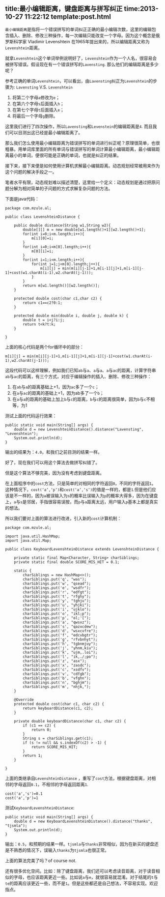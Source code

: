 title:最小编辑距离，键盘距离与拼写纠正
time:2013-10-27 11:22:12
template:post.html
---
`最小编辑距离`是指将一个错误拼写的单词纠正正确的最小编辑次数，这里的编辑包含插入、删除、修改三种操作，每一次编辑只能改变一个字母。因为这个概念是俄罗斯科学家 Vladimir Levenshtein 在1965年提出来的，所以编辑距离又称为`Levenshtein`距离。

就拿`Levenshtein`这个单词举例说明好了，`Levenshtein`作为一个人名，很容易会被拼写错误。假设现在有一个错误拼写的`Lavensting`. 那么他们的编辑距离是多少呢？

参考正确的单词`Levenshtein`，可以看出，由`Lavensting`纠正为`Levenshtein`的步骤为:
`Lavensting` V.S. `Levenshtein`

1. 将第二个字母`a`修改为`e`；
2. 在第六个字母`s`后面插入`h`；
3. 在第七个字母`t`后面插入`e`；
4. 将最后一个字母`g`删除。

这里我们进行了四次操作，所以`Lavensting`和`Levenstein`的编辑距离是`4`. 而且我们可以目测出这已经是最小编辑距离了。

那么我们怎么使用最小编辑距离为错误拼写的单词进行纠正呢？原理很简单，也很粗暴。用单词库里面的所有单词与错误拼写的单词计算最小编辑距离，最小编辑距离最小的单词，便很可能是正确的单词，也就是纠正的结果。

接下来，接下来便是如何使用计算机求解最小编辑距离。动态规划经常被用来作为这个问题的解决手段之一。

笔者水平有限，动态规划难以描述清楚，这里给一个定义：动态规划是通过把原问题分解为相对简单的子问题的方式求解复杂问题的方法。

下面是java代码：
```
package com.mzule.al;

public class LevenshteinDistance {

    public double distance(String w1,String w2){
        double[][] m = new double[w1.length()+1][w2.length()+1];
        for(int i=0;i<m.length;i++){
            m[i][0]=i;
        }
        for(int i=0;i<m[0].length;i++){
            m[0][i]=i;
        }
        for(int i=1;i<m.length;i++){
            for(int j=1;j<m[0].length;j++){
                m[i][j] = min(m[i][j-1]+1,m[i-1][j]+1,m[i-1][j-1]+cost(w1.charAt(i-1),w2.charAt(j-1)));
            }
        }
        return m[w1.length()][w2.length()];
    }

    protected double cost(char c1,char c2) {
        return c1==c2?0:1;
    }

    protected double min(double i, double j, double k) {
        double t = i<j?i:j;
        return t<k?t:k;
    }
    
}
```
上面的核心代码是两个for循环中的部分：

```
m[i][j] = min(m[i][j-1]+1,m[i-1][j]+1,m[i-1][j-1]+cost(w1.charAt(i-1),w2.charAt(j-1)));
```

这段代码可以这样理解，例如我们已知`ab`与`a`、`a`与`a`、`a`与`ac`的距离，计算字符串 `ab`与`ac`的距离，有三个方式，对应于编辑操作的插入、删除、修改三种操作：

1. 在`ab`与`a`的距离基础上+1，因为`ac`多了一个`c`；
2. 在`a`与`ac`的距离的基础上+1，因为ab多了一个`b`；
3. 在`a`与`a`的距离的基础上加上`b`与`c`的距离，`b`与`c`的距离很简单，因为`b`与`c`不相等，为1

测试上面的代码运行效果：

```
public static void main(String[] args) {
    double d = new LevenshteinDistance().distance("Lavensting", "Levenshtein");
    System.out.println(d);
}
```

输出的结果为：`4.0`，和我们之前目测的结果一样。

好了，现在我们可以用这个算法去做拼写纠错了。

但是这个算法不够完美，因为没有考虑到键盘距离。

在上面程序中的`cost`方法，只是简单的对相同的字符返回`0`，不同的字符返回`1`。这种情况下，`cost(‘a’,‘p’)`和`cost(‘a’,‘s’)`的值是一样的，都是`1`.但是他们应该是不一样的，因为`a`被误输入为`s`的概率比误输入为`p`的概率大得多，因为在键盘上，`a`与`s`是邻居，手指很容易误按，而`p`与`a`距离太远，用户输入`p`基本上都是真实的想法。

所以我们要对上面的算法进行改进，引入新的`cost`计算机制：

```
package com.mzule.al;

import java.util.HashMap;
import java.util.Map;

public class KeyboardLevenshteinDistance extends LevenshteinDistance {

    private static final Map<Character, String> charSiblings;
    private static final double SCORE_MIS_HIT = 0.1;

    static {
        charSiblings = new HashMap<>();
        charSiblings.put('q', "was");
        charSiblings.put('w', "qsead");
        charSiblings.put('e', "wsdfr");
        charSiblings.put('r', "edfgt");
        charSiblings.put('t', "rfghy");
        charSiblings.put('y', "tghju");
        charSiblings.put('u', "yhjki");
        charSiblings.put('i', "ujklo");
        charSiblings.put('o', "ikl;p");
        charSiblings.put('p', "ol;'[");
        charSiblings.put('a', "qwsxz");
        charSiblings.put('s', "qazxcdew");
        charSiblings.put('d', "wsxcvfre");
        charSiblings.put('f', "edcvbgtr");
        charSiblings.put('g', "rfvbnhyt");
        charSiblings.put('h', "tgbnmjuy");
        charSiblings.put('j', "yhnm,kiu");
        charSiblings.put('k', "ujm,.loi");
        charSiblings.put('l', "ik,./;po");
        charSiblings.put('z', "asx");
        charSiblings.put('x', "zasdc");
        charSiblings.put('c', "xsdfv");
        charSiblings.put('v', "cdfgb");
        charSiblings.put('b', "vfghn");
        charSiblings.put('n', "bghjm");
        charSiblings.put('m', "nhjk,");
    }

    @Override
    protected double cost(char c1, char c2) {
        return keyboardDistance(c1, c2);
    }

    private double keyboardDistance(char c1, char c2) {
        if (c1 == c2) {
            return 0;
        }
        String s = charSiblings.get(c1);
        if (s != null && s.indexOf(c2) > -1) {
            return SCORE_MIS_HIT;
        }
        return 1;
    }
    
}
```

上面的类继承自`LevenshteinDistance` ，重写了`cost`方法，根据键盘距离，对相邻的字母返回`0.1`，不相邻的字母返回距离`1`.

```
cost('a','s')=0.1
cost('a','p')=1
```

测试`KeyboardLevenshteinDistance`:

```
public static void main(String[] args) {
    double d = new KeyboardLevenshteinDistance().distance("thanks", "tjsmla");
    System.out.println(d);
}
```

输出：`0.5`，和预期的结果一样。`tjsmla`与`thanks`非常相似，因为在新买的键盘还是不熟悉的情况下，误输入`thanks`为`tjsmla`也很正常。

上面的算法完美了吗？of course not.

还有很多优化空间。比如：除了键盘距离，我们还可以考虑读音距离，对于读音相似的字母，也应该距离更近一些。比如说`a`与`e`，就很容易就混淆。对于结尾的`t`与`te`的距离应该更近一些，而不是`1`。但是这些都还是自己想法，不容易实现。欢迎指点。
